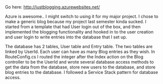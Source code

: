 Go here:  http://justblogging.azurewebsites.net/

Azure is awesome.. I might switch to using it for my major project.
I chose to make a generic blog because my project last semester kinda sucked.
I started from a template that had User login out of the box, and then implemented
the blogging functionality and hooked in to the user creation and user login to
write entries into the database that I set up. 

The database has 2 tables, User table and Entry table. The two tables are linked by
UserId. Each user can have as many Blog entries as they wish. In RouteConfig.cs I routed 
the integer after the Index action on the Blog controller to be the UserId and wrote 
several database access methods to get the data from the database, store new users to
the database, and store blog entries to the database. I followed a Service Stack pattern
for database access.